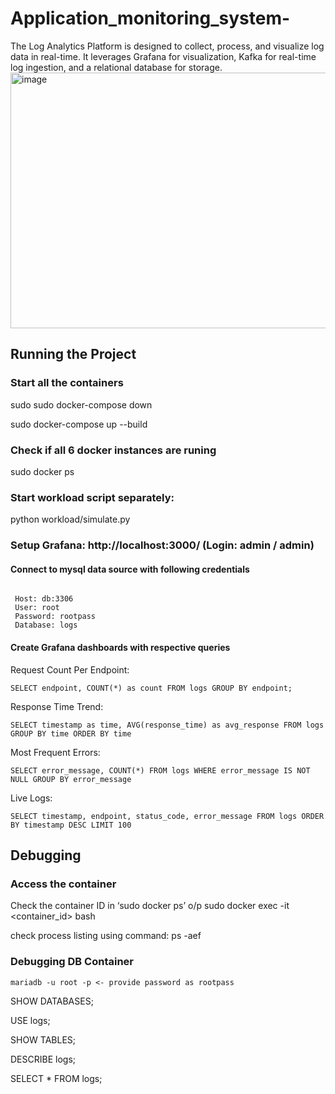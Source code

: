 # Application_monitoring_system-
The Log Analytics Platform is designed to collect, process, and visualize log data in real-time. It leverages Grafana for visualization, Kafka for real-time log ingestion, and a relational database for storage.
<img width="797" height="409" alt="image" src="https://github.com/user-attachments/assets/4babcbd0-6fdb-444e-8179-e51c7ffa3b63" />  
## Running the Project
### Start all the containers
sudo sudo docker-compose down

sudo docker-compose up --build

### Check if all 6 docker instances are runing
sudo docker ps

### Start workload script separately:
python workload/simulate.py

### Setup Grafana: http://localhost:3000/ (Login: admin / admin)
#### Connect to mysql data source with following credentials
 <pre><code>
 Host: db:3306
 User: root
 Password: rootpass
 Database: logs</code></pre>
#### Create Grafana dashboards with respective queries
Request Count Per Endpoint:
<pre><code>SELECT endpoint, COUNT(*) as count FROM logs GROUP BY endpoint;</code></pre>
Response Time Trend:
<pre><code>SELECT timestamp as time, AVG(response_time) as avg_response FROM logs GROUP BY time ORDER BY time</code></pre>
Most Frequent Errors:
<pre><code>SELECT error_message, COUNT(*) FROM logs WHERE error_message IS NOT NULL GROUP BY error_message</code></pre>
Live Logs:
<pre><code>SELECT timestamp, endpoint, status_code, error_message FROM logs ORDER BY timestamp DESC LIMIT 100</code></pre>
## Debugging
### Access the container
Check the container ID in ‘sudo docker ps’ o/p sudo docker exec -it <container_id> bash

check process listing using command: ps -aef

### Debugging DB Container
`mariadb -u root -p <- provide password as rootpass`

SHOW DATABASES;

USE logs;

SHOW TABLES;

DESCRIBE logs;

SELECT * FROM logs;
